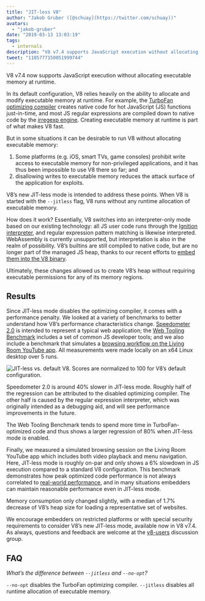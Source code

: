 ```yaml
---
title: "JIT-less V8"
author: "Jakob Gruber ([@schuay](https://twitter.com/schuay))"
avatars: 
  - "jakob-gruber"
date: "2019-03-13 13:03:19"
tags: 
  - internals
description: "V8 v7.4 supports JavaScript execution without allocating executable memory at runtime."
tweet: "1105777150051999744"
---
```

V8 v7.4 now supports JavaScript execution without allocating executable memory at runtime.

In its default configuration, V8 relies heavily on the ability to allocate and modify executable memory at runtime. For example, the [TurboFan optimizing compiler](/blog/turbofan-jit) creates native code for hot JavaScript (JS) functions just-in-time, and most JS regular expressions are compiled down to native code by the [irregexp engine](https://blog.chromium.org/2009/02/irregexp-google-chromes-new-regexp.html). Creating executable memory at runtime is part of what makes V8 fast.

<!--truncate-->
But in some situations it can be desirable to run V8 without allocating executable memory:

1. Some platforms (e.g. iOS, smart TVs, game consoles) prohibit write access to executable memory for non-privileged applications, and it has thus been impossible to use V8 there so far; and
1. disallowing writes to executable memory reduces the attack surface of the application for exploits.

V8’s new JIT-less mode is intended to address these points. When V8 is started with the `--jitless` flag, V8 runs without any runtime allocation of executable memory.

How does it work? Essentially, V8 switches into an interpreter-only mode based on our existing technology: all JS user code runs through the [Ignition interpreter](/blog/ignition-interpreter), and regular expression pattern matching is likewise interpreted. WebAssembly is currently unsupported, but interpretation is also in the realm of possibility. V8’s builtins are still compiled to native code, but are no longer part of the managed JS heap, thanks to our recent efforts to [embed them into the V8 binary](/blog/embedded-builtins).

Ultimately, these changes allowed us to create V8’s heap without requiring executable permissions for any of its memory regions.

## Results

Since JIT-less mode disables the optimizing compiler, it comes with a performance penalty. We looked at a variety of benchmarks to better understand how V8’s performance characteristics change. [Speedometer 2.0](/blog/speedometer-2) is intended to represent a typical web application; the [Web Tooling Benchmark](/blog/web-tooling-benchmark) includes a set of common JS developer tools; and we also include a benchmark that simulates a [browsing workflow on the Living Room YouTube app](https://chromeperf.appspot.com/report?sid=518c637ffa0961f965afe51d06979375467b12b87e72061598763e5a36876306). All measurements were made locally on an x64 Linux desktop over 5 runs.

![JIT-less vs. default V8. Scores are normalized to 100 for V8’s default configuration.](/_img/jitless/benchmarks.svg)

Speedometer 2.0 is around 40% slower in JIT-less mode. Roughly half of the regression can be attributed to the disabled optimizing compiler. The other half is caused by the regular expression interpreter, which was originally intended as a debugging aid, and will see performance improvements in the future.

The Web Tooling Benchmark tends to spend more time in TurboFan-optimized code and thus shows a larger regression of 80% when JIT-less mode is enabled.

Finally, we measured a simulated browsing session on the Living Room YouTube app which includes both video playback and menu navigation. Here, JIT-less mode is roughly on-par and only shows a 6% slowdown in JS execution compared to a standard V8 configuration. This benchmark demonstrates how peak optimized code performance is not always correlated to [real-world performance](/blog/real-world-performance), and in many situations embedders can maintain reasonable performance even in JIT-less mode.

Memory consumption only changed slightly, with a median of 1.7% decrease of V8’s heap size for loading a representative set of websites.

We encourage embedders on restricted platforms or with special security requirements to consider V8’s new JIT-less mode, available now in V8 v7.4. As always, questions and feedback are welcome at the [v8-users](https://groups.google.com/forum/#!forum/v8-users) discussion group.

## FAQ

*What’s the difference between `--jitless` and `--no-opt`?*

`--no-opt` disables the TurboFan optimizing compiler. `--jitless` disables all runtime allocation of executable memory.
